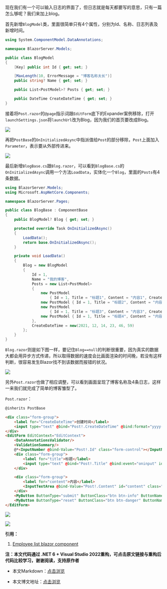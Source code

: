 现在我们有一个可以输入日志的界面了，但日志就是每天都要写的意思，只有一篇怎么够呢？我们来加上blog。

首先新增`BlogModel`类，里面很简单只有4个属性，分别为Id、名称、日志列表及新增时间。

```C#
using System.ComponentModel.DataAnnotations;

namespace BlazorServer.Models;

public class BlogModel
{
	[Key] public int Id { get; set; }

	[MaxLength(10, ErrorMessage = "博客名称太长")]
	public string? Name { get; set; }

	public List<PostModel>? Posts { get; set; }

	public DateTime CreateDateTime { get; set; }
}
```

接着将`Post.razor`的`@page`指示词跟`EditForm`底下的Expander案例移除，打开`launchSettings.json`将`launchUrl`改为Blog，因为我们的首页要改成Blog。

![](https://img1.dotnet9.com/2021/12/1601.png)

再把`PostBase`的`OnInitializedAsync`中指派值给`Post`的部分移除，`Post`上面加入`Parameter`，表示要从外部传进来。

![](https://img1.dotnet9.com/2021/12/1602.png)

最后新增`BlogBase.cs`跟`Blog.razor`，可以看到`BlogBase.cs`的`OnInitializedAsync`调用一个方法`LoadData`，实体化一个`Blog`，里面的`Posts`有4条数据。

```C#
using BlazorServer.Models;
using Microsoft.AspNetCore.Components;

namespace BlazorServer.Pages;

public class BlogBase : ComponentBase
{
	public BlogModel? Blog { get; set; }

	protected override Task OnInitializedAsync()
	{
		LoadData();
		return base.OnInitializedAsync();
	}

	private void LoadData()
	{
		Blog = new BlogModel
		{
			Id = 1,
			Name = "我的博客",
			Posts = new List<PostModel>
			{
				new PostModel
					{ Id = 1, Title = "标题1", Content = "内容1", CreateDateTime = new(2021, 12, 11, 10, 20, 50) },
				new PostModel { Id = 1, Title = "标题2", Content = "内容2", CreateDateTime = new(2021, 12, 12, 9, 13, 15) },
				new PostModel
					{ Id = 1, Title = "标题3", Content = "内容3", CreateDateTime = new(2021, 12, 13, 20, 31, 26) },
				new PostModel { Id = 1, Title = "标题4", Content = "内容4", CreateDateTime = new(2021, 12, 14, 22, 15, 27) }
			},
			CreateDateTime = new(2021, 12, 14, 23, 46, 59)
		};
	}
}
```

`Blog.razor`则是如下图一样，要记住`Blog==null`的判断很重要，因为真实的数据大都会用异步方式传递，所以取得数据的速度会比画面渲染的时间晚，若没有这样判断，很容易发生Blazor找不到该数据而报错的状况。

![](https://img1.dotnet9.com/2021/12/1603.png)

另外`Post.razor`也做了相应调整，可以看到画面呈现了博客名称及4条日志，这样一来我们就完成了简单的博客雏型了。

`Post.razor`：

```html
@inherits PostBase

<div class="form-group">
    <label for="CreateDateTime">创建时间</label>
    <input type="text" @bind="Post!.CreateDateTime" @bind:format="yyyy-MM-dd HH:mm:ss" id="CreateDateTime" class="form-control"/>
</div>
<EditForm EditContext="EditContext">
    <DataAnnotationsValidator/>
    <ValidationSummary/>
    @*<InputNumber @bind-Value="Post!.Id" class="form-control"></InputNumber>*@
    <div class="form-group">
        <label for="title">标题</label>
        <input type="text" @bind="Post!.Title" @bind:event="oninput" id="title" class="form-control"/>
    </div>

    <div class="form-group">
        <label for="content">内容</label>
        <InputTextArea @bind-Value="Post!.Content" id="content" class="form-control" rows="8"></InputTextArea>
    </div>
    <MyButton ButtonType="submit" ButtonClass="btn btn-info" ButtonName="Submit"></MyButton>
    <MyButton ButtonType="reset" ButtonClass="btn btn-danger" ButtonName="Reset"></MyButton>
</EditForm>
```

![](https://img1.dotnet9.com/2021/12/1604.png)

![](https://img1.dotnet9.com/2021/12/1605.png)

**引用：**

1. [Employee list blazor component](https://www.youtube.com/watch?v=_vqolzW5emY)

**注：本文代码通过 .NET 6 + Visual Studio 2022重构，可点击原文链接与重构后代码比较学习，谢谢阅读，支持原作者**

- 本文Markdown：[点击浏览](https://github.com/dotnet9/dotnet9.com/blob/develop/doc/blog_contents/uploads/2021/12/2021-12-14_02.md)

- 本文博文地址：[点击浏览](https://dotnet9.com/1018)